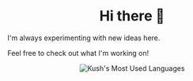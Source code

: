 <h1 style="text-align: center;">Hi there 👋</h1>
I'm always experimenting with new ideas here. 

Feel free to check out what I'm working on!

<p align="center"> <img src="https://github-readme-stats.vercel.app/api/top-langs/?username=kseth-official&layout=donut-vertical&theme=gotham" alt="Kush's Most Used Languages" />

<!--Items Below Are Older Items For Reference-->

<!--<p align="center"> <img src="https://github-readme-stats.vercel.app/api?username=kseth-official&show_icons=true&theme=nord" alt="kush-sethi" />-->

<!--[![Top Langs](https://github-readme-stats.vercel.app/api/top-langs/?username=kseth-official&theme=nord)](https://github.com/anuraghazra/github-readme-stats)-->
  
<!--[![Top Langs](https://github-readme-stats.vercel.app/api/top-langs/?username=kseth-official&layout=donut-vertical&theme=nord)](https://github.com/anuraghazra/github-readme-stats)-->

<!--<a href="https://github.com/anuraghazra/github-readme-stats">
  <img height=300 align="center" src="https://github-readme-stats.vercel.app/api/top-langs/?username=kseth-official&hide=jupyter%20notebook&theme=gotham" />
</a>-->

<!--<a href="https://github.com/anuraghazra/convoychat">
  <img height=300 align="center" src="https://github-readme-stats.vercel.app/api/top-langs/?username=kseth-official&layout=donut-vertical&hide=jupyter%20notebook&theme=gotham" />
</a>-->
